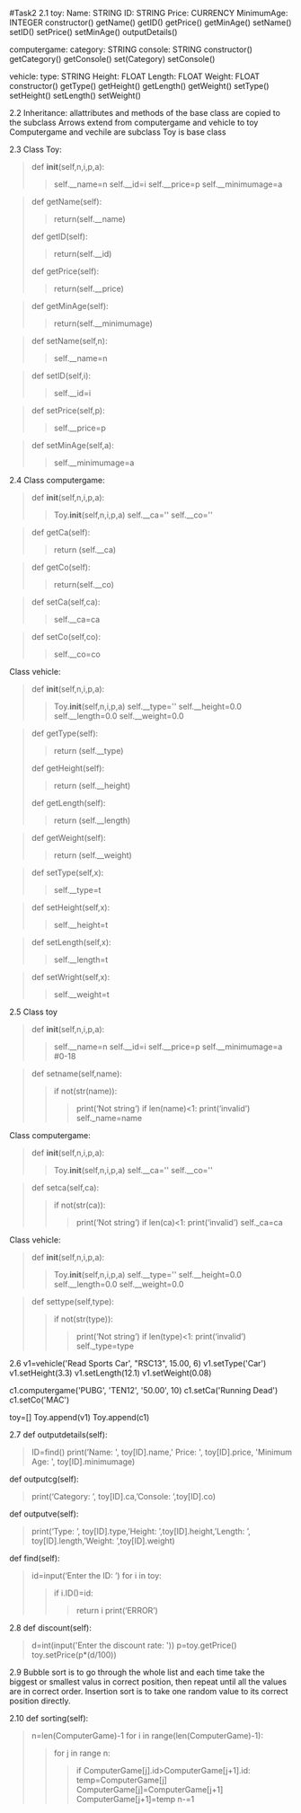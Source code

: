 #Task2
2.1
toy:
Name: STRING
ID: STRING
Price: CURRENCY
MinimumAge: INTEGER
constructor()
getName()
getID()
getPrice()
getMinAge()
setName()
setID()
setPrice()
setMinAge()
outputDetails()

computergame:
category: STRING
console: STRING
constructor()
getCategory()
getConsole()
set(Category)
setConsole()

vehicle:
type: STRING
Height: FLOAT
Length: FLOAT
Weight: FLOAT
constructor()
getType()
getHeight()
getLength()
getWeight()
setType()
setHeight()
setLength()
setWeight()


2.2
Inheritance: allattributes and methods of the base class are copied to the subclass
Arrows extend from computergame and vehicle to toy
Computergame and vechile are subclass
Toy is base class

2.3
Class Toy:
>def __init__(self,n,i,p,a):
>>self.__name=n
>>self.__id=i
>>self.__price=p
>>self.__minimumage=a

>def getName(self):
>>return(self.__name)
>
>def getID(self):
>>return(self.__id)
>
>def getPrice(self):
>>return(self.__price)

>def getMinAge(self):
>>return(self.__minimumage)

>def setName(self,n):
>>self.__name=n

>def setID(self,i):
>>self.__id=i

>def setPrice(self,p):
>>self.__price=p

>def setMinAge(self,a):
>>self.__minimumage=a

2.4
Class computergame:
>def __init__(self,n,i,p,a):
>>Toy.__init__(self,n,i,p,a)
>>self.__ca=''
>>self.__co=''

>def getCa(self):
>>return (self.__ca)

>def getCo(self):
>>return(self.__co)

>def setCa(self,ca):
>>self.__ca=ca

>def setCo(self,co):
>>self.__co=co

Class vehicle:
>def __init__(self,n,i,p,a):
>>Toy.__init__(self,n,i,p,a)
>>self.__type=''
>>self.__height=0.0
>>self.__length=0.0
>>self.__weight=0.0

>def getType(self):
>>return (self.__type)
>
>def getHeight(self):
>>return (self.__height)
>
>def getLength(self):
>>return (self.__length)

>def getWeight(self):
>>return (self.__weight)

>def setType(self,x):
>>self.__type=t

>def setHeight(self,x):
>>self.__height=t

>def setLength(self,x):
>>self.__length=t

>def setWright(self,x):
>>self.__weight=t

2.5
Class toy
>def __init__(self,n,i,p,a):
>>self.__name=n
>>self.__id=i
>>self.__price=p
>>self.__minimumage=a #0-18

>def setname(self,name):
>>if not(str(name)):
>>>print(‘Not string’)
>>if len(name)<1:
>>>print(‘invalid’)
>>self._name=name

Class computergame:
>def __init__(self,n,i,p,a):
>>Toy.__init__(self,n,i,p,a)
>>self.__ca=''
>>self.__co=''

>def setca(self,ca):
>>if not(str(ca)):
>>>print(‘Not string’)
>>if len(ca)<1:
>>>print(‘invalid’)
>>self._ca=ca


Class vehicle:
>def __init__(self,n,i,p,a):
>>Toy.__init__(self,n,i,p,a)
>>self.__type=''
>>self.__height=0.0
>>self.__length=0.0
>>self.__weight=0.0

>def settype(self,type):
>>if not(str(type)):
>>>print(‘Not string’)
>>if len(type)<1:
>>>print(‘invalid’)
>>self._type=type


2.6 
v1=vehicle('Read Sports Car', "RSC13", 15.00, 6)
v1.setType('Car')
v1.setHeight(3.3)
v1.setLength(12.1)
v1.setWeight(0.08)

c1.computergame('PUBG', 'TEN12', '50.00', 10)
c1.setCa('Running Dead')
c1.setCo('MAC')

toy=[]
Toy.append(v1)
Toy.append(c1)

2.7
def outputdetails(self):
>ID=find()
>print(’Name: ', toy[ID].name,'  Price: ', toy[ID].price, 'Minimum Age: ', toy[ID].minimumage)

def outputcg(self):
>print(‘Category: ’, toy[ID].ca,’Console: ’,toy[ID].co)

def outputve(self):
>print(‘Type: ’, toy[ID].type,’Height: ’,toy[ID].height,’Length: ’, toy[ID].length,’Weight: ’,toy[ID].weight)

def find(self):
>id=input(‘Enter the ID: ’)
>for i in toy:
>>if i.ID()=id:
>>>return i
>print(‘ERROR’)


2.8
def discount(self):
>d=int(input('Enter the discount rate: '))
>p=toy.getPrice()
>toy.setPrice(p*(d/100))

2.9
Bubble sort is to go through the whole list and each time take the biggest or smallest valus in correct position, then repeat until all the values are in correct order. Insertion sort is to take one random value to its correct position directly.

2.10
def sorting(self):
>n=len(ComputerGame)-1
>for i in range(len(ComputerGame)-1):
>>for j in range n:
>>>if ComputerGame[j].id>ComputerGame[j+1].id:
>>>temp=ComputerGame[j]
>>>ComputerGame[j]=ComputerGame[j+1]
>>>ComputerGame[j+1]=temp
>n-=1
